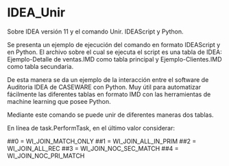 # IDEA_Unir
Sobre IDEA versión 11 y el comando Unir. IDEAScript y Python.

Se presenta un ejemplo de ejecución del comando en formato IDEAScript y en Python. El archivo sobre el cual se ejecuta el script es una tabla de IDEA: Ejemplo-Detalle de ventas.IMD como tabla principal y Ejemplo-Clientes.IMD como tabla secundaria.

De esta manera se da un ejemplo de la interacción entre el software de Auditoria IDEA de CASEWARE con Python. Muy útil para automatizar fácilmente las diferentes tablas en formato IMD con las herramientas de machine learning que posee Python.

Mediante este comando se puede unir de diferentes maneras dos tablas.

En línea de task.PerformTask, en el último valor considerar:

##0 = WI_JOIN_MATCH_ONLY
##1 = WI_JOIN_ALL_IN_PRIM
##2 = WI_JOIN_ALL_REC
##3 = WI_JOIN_NOC_SEC_MATCH
##4 = WI_JOIN_NOC_PRI_MATCH


